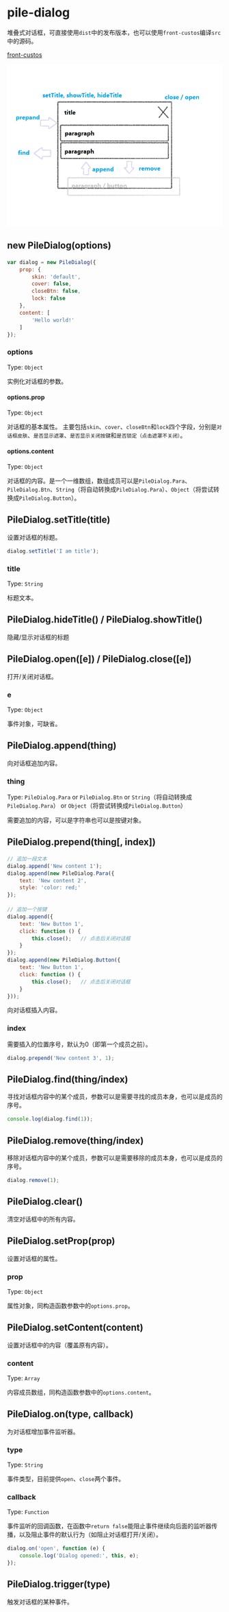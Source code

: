 # pile-dialog

堆叠式对话框，可直接使用`dist`中的发布版本，也可以使用`front-custos`编译`src`中的源码。

[front-custos](https://github.com/Moonshell/front-custos)

![basic-intro](https://github.com/Moonshell/pile-dialog/raw/master/basic-intro.png)

## new PileDialog(options)

```javascript
var dialog = new PileDialog({
    prop: {
        skin: 'default',
        cover: false,
        closeBtn: false,
        lock: false
    },
    content: [
        'Hello world!'
    ]
});
```

### options
Type: `Object`

实例化对话框的参数。

#### options.prop
Type: `Object`

对话框的基本属性。
主要包括`skin`、`cover`、`closeBtn`和`lock`四个字段，分别是`对话框皮肤`、`是否显示遮罩`、`是否显示关闭按键`和`是否锁定（点击遮罩不关闭）`。

#### options.content
Type: `Object`

对话框的内容。是一个一维数组，数组成员可以是`PileDialog.Para`、`PileDialog.Btn`、`String`（将自动转换成`PileDialog.Para`）、`Object`（将尝试转换成`PileDialog.Button`）。

## PileDialog.setTitle(title)
设置对话框的标题。

```javascript
dialog.setTitle('I am title');
```

### title
Type: `String`

标题文本。

## PileDialog.hideTitle() / PileDialog.showTitle()
隐藏/显示对话框的标题

## PileDialog.open([e]) / PileDialog.close([e])
打开/关闭对话框。

### e
Type: `Object`

事件对象，可缺省。

## PileDialog.append(thing)

向对话框追加内容。

### thing
Type: `PileDialog.Para` or `PileDialog.Btn` or `String`（将自动转换成`PileDialog.Para`） or `Object`（将尝试转换成`PileDialog.Button`）

需要追加的内容，可以是字符串也可以是按键对象。

## PileDialog.prepend(thing[, index])

```javascript
// 追加一段文本
dialog.append('New content 1');
dialog.append(new PileDialog.Para({
    text: 'New content 2',
    style: 'color: red;'
});

// 追加一个按键
dialog.append({
    text: 'New Button 1',
    click: function () {
        this.close();   // 点击后关闭对话框
    }
});
dialog.append(new PileDialog.Button({
    text: 'New Button 1',
    click: function () {
        this.close();   // 点击后关闭对话框
    }
}));
```

向对话框插入内容。

### index

需要插入的位置序号，默认为0（即第一个成员之前）。

```javascript
dialog.prepend('New content 3', 1);
```

## PileDialog.find(thing/index)

寻找对话框内容中的某个成员，参数可以是需要寻找的成员本身，也可以是成员的序号。

```javascript
console.log(dialog.find(1));
```

## PileDialog.remove(thing/index)

移除对话框内容中的某个成员，参数可以是需要移除的成员本身，也可以是成员的序号。

```javascript
dialog.remove(1);
```

## PileDialog.clear()

清空对话框中的所有内容。

## PileDialog.setProp(prop)

设置对话框的属性。

### prop
Type: `Object`

属性对象，同构造函数参数中的`options.prop`。

## PileDialog.setContent(content)

设置对话框中的内容（覆盖原有内容）。

### content
Type: `Array`

内容成员数组，同构造函数参数中的`options.content`。

## PileDialog.on(type, callback)

为对话框增加事件监听器。

### type
Type: `String`

事件类型，目前提供`open`、`close`两个事件。

### callback
Type: `Function`

事件监听的回调函数，在函数中`return false`能阻止事件继续向后面的监听器传播，以及阻止事件的默认行为（如阻止对话框打开/关闭）。

```javascript
dialog.on('open', function (e) {
    console.log('Dialog opened:', this, e);
});
```

## PileDialog.trigger(type)

触发对话框的某种事件。
